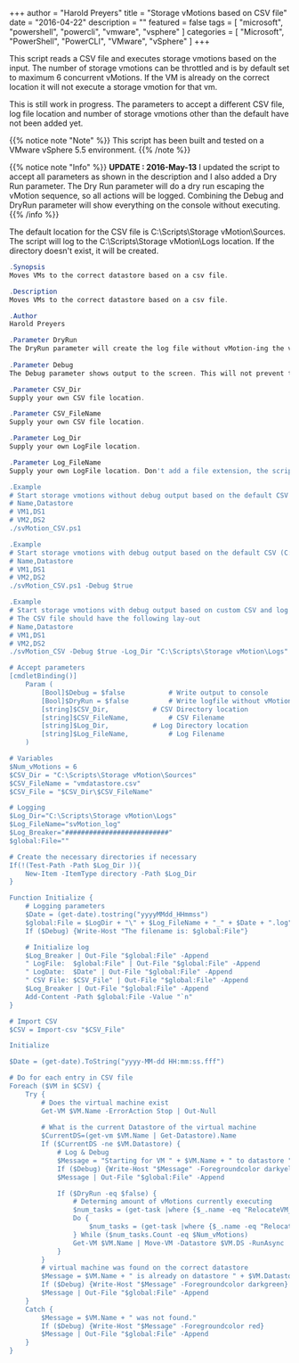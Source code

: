 +++
author = "Harold Preyers"
title = "Storage vMotions based on CSV file"
date = "2016-04-22"
description = ""
featured = false
tags = [
    "microsoft",
    "powershell",
    "powercli",
    "vmware",
    "vsphere"
]
categories = [
    "Microsoft",
    "PowerShell",
    "PowerCLI",
    "VMware",
    "vSphere"
]
+++
 
This script reads a CSV file and executes storage vmotions based on the input. The number of storage vmotions can be throttled and is by default set to maximum 6 concurrent vMotions. If the VM is already on the correct location it will not execute a storage vmotion for that vm.

This is still work in progress. The parameters to accept a different CSV file, log file location and number of storage vmotions other than the default have not been added yet.

{{% notice note "Note" %}}
This script has been built and tested on a VMware vSphere 5.5 environment.
{{% /note %}}

{{% notice note "Info" %}}
**UPDATE : 2016-May-13**
I updated the script to accept all parameters as shown in the description and I also added a Dry Run parameter. The Dry Run parameter will do a dry run escaping the vMotion sequence, so all actions will be logged. Combining the Debug and DryRun parameter will show everything on the console without executing.
{{% /info %}}


The default location for the CSV file is C:\Scripts\Storage vMotion\Sources. The script will log to the C:\Scripts\Storage vMotion\Logs location. If the directory doesn't exist, it will be created.

```powershell
.Synopsis
Moves VMs to the correct datastore based on a csv file.

.Description
Moves VMs to the correct datastore based on a csv file.

.Author
Harold Preyers

.Parameter DryRun
The DryRun parameter will create the log file without vMotion-ing the virtual machines to the correct datastore.
	
.Parameter Debug
The Debug parameter shows output to the screen. This will not prevent to start the vMotions.

.Parameter CSV_Dir
Supply your own CSV file location.

.Parameter CSV_FileName
Supply your own CSV file location.

.Parameter Log_Dir
Supply your own LogFile location.

.Parameter Log_FileName
Supply your own LogFile location. Don't add a file extension, the script will construct a filename based on the time of launch and add a .log extension

.Example
# Start storage vmotions without debug output based on the default CSV (C:\Scripts\Storage vMotion\Sources) and log file (C:\Scripts\Storage vMotion\Logs) location
# Name,Datastore
# VM1,DS1
# VM2,DS2
./svMotion_CSV.ps1

.Example
# Start storage vmotions with debug output based on the default CSV (C:\Scripts\Storage vMotion\Sources) and log file (C:\Scripts\Storage vMotion\Logs) location
# Name,Datastore
# VM1,DS1
# VM2,DS2
./svMotion_CSV.ps1 -Debug $true

.Example
# Start storage vmotions with debug output based on custom CSV and log file location
# The CSV file should have the following lay-out
# Name,Datastore
# VM1,DS1
# VM2,DS2
./svMotion_CSV -Debug $true -Log_Dir "C:\Scripts\Storage vMotion\Logs" -Log_FileName svMotion_log -CSV_Dir "C:\Scripts\Storage vMotion\Sources" -CSV_File svMotion.csv

# Accept parameters
[cmdletBinding()]
	Param (
		[Bool]$Debug = $false			# Write output to console
		[Bool]$DryRun = $false			# Write logfile without vMotion
		[string]$CSV_Dir,			# CSV Directory location
		[string]$CSV_FileName,			# CSV Filename
		[string]$Log_Dir,			# Log Directory location
		[string]$Log_FileName,			# Log Filename
	)

# Variables
$Num_vMotions = 6
$CSV_Dir = "C:\Scripts\Storage vMotion\Sources"
$CSV_FileName = "vmdatastore.csv"
$CSV_File = "$CSV_Dir\$CSV_FileName"

# Logging
$Log_Dir="C:\Scripts\Storage vMotion\Logs"
$Log_FileName="svMotion_log"
$Log_Breaker="##########################"
$global:File=""

# Create the necessary directories if necessary
If(!(Test-Path -Path $Log_Dir )){
	New-Item -ItemType directory -Path $Log_Dir
}

Function Initialize {
	# Logging parameters
	$Date = (get-date).tostring("yyyyMMdd_HHmmss")
	$global:File = $LogDir + "\" + $Log_FileName + "_" + $Date + ".log"
	If ($Debug) {Write-Host "The filename is: $global:File"}

	# Initialize log
	$Log_Breaker | Out-File "$global:File" -Append
	" LogFile:  $global:File" | Out-File "$global:File" -Append
	" LogDate:  $Date" | Out-File "$global:File" -Append
	" CSV File: $CSV_File" | Out-File "$global:File" -Append
	$Log_Breaker | Out-File "$global:File" -Append
	Add-Content -Path $global:File -Value "`n"
}

# Import CSV
$CSV = Import-csv "$CSV_File"

Initialize

$Date = (get-date).ToString("yyyy-MM-dd HH:mm:ss.fff")

# Do for each entry in CSV file
Foreach ($VM in $CSV) {
	Try {
		# Does the virtual machine exist
		Get-VM $VM.Name -ErrorAction Stop | Out-Null
		
		# What is the current Datastore of the virtual machine
		$CurrentDS=(get-vm $VM.Name | Get-Datastore).Name
		If ($CurrentDS -ne $VM.Datastore) {
			# Log & Debug
			$Message = "Starting for VM " + $VM.Name + " to datastore " + $VM.Datastore
			If ($Debug) {Write-Host "$Message" -Foregroundcolor darkyellow}
			$Message | Out-File "$global:File" -Append

			If ($DryRun -eq $false) {
				# Determing amount of vMotions currently executing
				$num_tasks = (get-task |where {$_.name -eq "RelocateVM_task"} | where {$_.state -eq "running"})
				Do {
					$num_tasks = (get-task |where {$_.name -eq "RelocateVM_task"} | where {$_.state -eq "running"})
				} While ($num_tasks.Count -eq $Num_vMotions)
				Get-VM $VM.Name | Move-VM -Datastore $VM.DS -RunAsync
			}
		}
		# virtual machine was found on the correct datastore
		$Message = $VM.Name + " is already on datastore " + $VM.Datastore
		If ($Debug) {Write-Host "$Message" -Foregroundcolor darkgreen}
		$Message | Out-File "$global:File" -Append
	}
	Catch {
		$Message = $VM.Name + " was not found."
		If ($Debug) {Write-Host "$Message" -Foregroundcolor red}
		$Message | Out-File "$global:File" -Append
	}
}